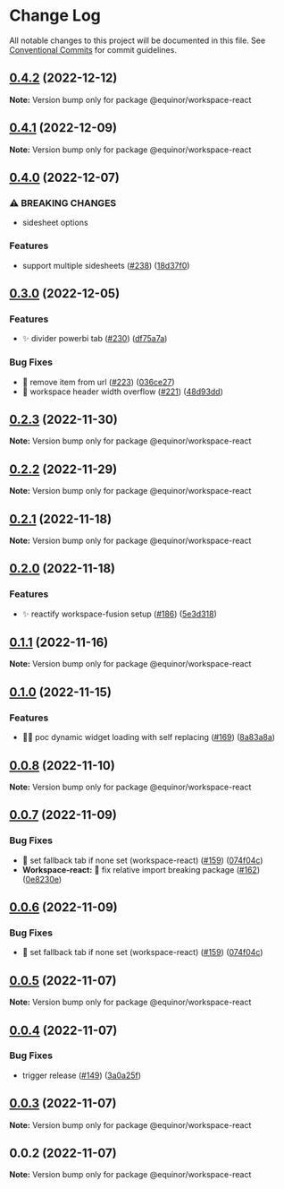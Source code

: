# Change Log

All notable changes to this project will be documented in this file.
See [Conventional Commits](https://conventionalcommits.org) for commit guidelines.

## [0.4.2](https://github.com/equinor/fusion-workspace/compare/@equinor/workspace-react@0.4.1...@equinor/workspace-react@0.4.2) (2022-12-12)

**Note:** Version bump only for package @equinor/workspace-react

## [0.4.1](https://github.com/equinor/fusion-workspace/compare/@equinor/workspace-react@0.4.0...@equinor/workspace-react@0.4.1) (2022-12-09)

**Note:** Version bump only for package @equinor/workspace-react

## [0.4.0](https://github.com/equinor/fusion-workspace/compare/@equinor/workspace-react@0.3.0...@equinor/workspace-react@0.4.0) (2022-12-07)

### ⚠ BREAKING CHANGES

-   sidesheet options

### Features

-   support multiple sidesheets ([#238](https://github.com/equinor/fusion-workspace/issues/238)) ([18d37f0](https://github.com/equinor/fusion-workspace/commit/18d37f0eceae896d1c4647395b4cc8bb37065300))

## [0.3.0](https://github.com/equinor/fusion-workspace/compare/@equinor/workspace-react@0.2.3...@equinor/workspace-react@0.3.0) (2022-12-05)

### Features

-   :sparkles: divider powerbi tab ([#230](https://github.com/equinor/fusion-workspace/issues/230)) ([df75a7a](https://github.com/equinor/fusion-workspace/commit/df75a7a30d533207b199e9e463fa38bfd9cae849))

### Bug Fixes

-   :bug: remove item from url ([#223](https://github.com/equinor/fusion-workspace/issues/223)) ([036ce27](https://github.com/equinor/fusion-workspace/commit/036ce27fb9a30a2c24118564293c768f19837ca9))
-   :bug: workspace header width overflow ([#221](https://github.com/equinor/fusion-workspace/issues/221)) ([48d93dd](https://github.com/equinor/fusion-workspace/commit/48d93ddca4af01b195c1eaefb5d75b446c0dabb1))

## [0.2.3](https://github.com/equinor/fusion-workspace/compare/@equinor/workspace-react@0.2.2...@equinor/workspace-react@0.2.3) (2022-11-30)

**Note:** Version bump only for package @equinor/workspace-react

## [0.2.2](https://github.com/equinor/fusion-workspace/compare/@equinor/workspace-react@0.2.1...@equinor/workspace-react@0.2.2) (2022-11-29)

**Note:** Version bump only for package @equinor/workspace-react

## [0.2.1](https://github.com/equinor/fusion-workspace/compare/@equinor/workspace-react@0.2.0...@equinor/workspace-react@0.2.1) (2022-11-18)

**Note:** Version bump only for package @equinor/workspace-react

## [0.2.0](https://github.com/equinor/fusion-workspace/compare/@equinor/workspace-react@0.1.0...@equinor/workspace-react@0.2.0) (2022-11-18)

### Features

-   :sparkles: reactify workspace-fusion setup ([#186](https://github.com/equinor/fusion-workspace/issues/186)) ([5e3d318](https://github.com/equinor/fusion-workspace/commit/5e3d318c8193271fbddeab261ce26e4827eb6321))

## [0.1.1](https://github.com/equinor/fusion-workspace/compare/@equinor/workspace-react@0.1.0...@equinor/workspace-react@0.1.1) (2022-11-16)

**Note:** Version bump only for package @equinor/workspace-react

## [0.1.0](https://github.com/equinor/fusion-workspace/compare/@equinor/workspace-react@0.0.7...@equinor/workspace-react@0.1.0) (2022-11-15)

### Features

-   :technologist: poc dynamic widget loading with self replacing ([#169](https://github.com/equinor/fusion-workspace/issues/169)) ([8a83a8a](https://github.com/equinor/fusion-workspace/commit/8a83a8a38a67e9aa976e242bf341d1f193e9c618))

## [0.0.8](https://github.com/equinor/fusion-workspace/compare/@equinor/workspace-react@0.0.7...@equinor/workspace-react@0.0.8) (2022-11-10)

**Note:** Version bump only for package @equinor/workspace-react

## [0.0.7](https://github.com/equinor/fusion-workspace/compare/@equinor/workspace-react@0.0.5...@equinor/workspace-react@0.0.7) (2022-11-09)

### Bug Fixes

-   :bug: set fallback tab if none set (workspace-react) ([#159](https://github.com/equinor/fusion-workspace/issues/159)) ([074f04c](https://github.com/equinor/fusion-workspace/commit/074f04cb36d7e34c72ffbc802049aec94224cee0))
-   **Workspace-react:** :bug: fix relative import breaking package ([#162](https://github.com/equinor/fusion-workspace/issues/162)) ([0e8230e](https://github.com/equinor/fusion-workspace/commit/0e8230e9e030c606582eb3cd69285e06c8b20755))

## [0.0.6](https://github.com/equinor/fusion-workspace/compare/@equinor/workspace-react@0.0.5...@equinor/workspace-react@0.0.6) (2022-11-09)

### Bug Fixes

-   :bug: set fallback tab if none set (workspace-react) ([#159](https://github.com/equinor/fusion-workspace/issues/159)) ([074f04c](https://github.com/equinor/fusion-workspace/commit/074f04cb36d7e34c72ffbc802049aec94224cee0))

## [0.0.5](https://github.com/equinor/fusion-workspace/compare/@equinor/workspace-react@0.0.4...@equinor/workspace-react@0.0.5) (2022-11-07)

**Note:** Version bump only for package @equinor/workspace-react

## [0.0.4](https://github.com/equinor/fusion-workspace/compare/@equinor/workspace-react@0.0.3...@equinor/workspace-react@0.0.4) (2022-11-07)

### Bug Fixes

-   trigger release ([#149](https://github.com/equinor/fusion-workspace/issues/149)) ([3a0a25f](https://github.com/equinor/fusion-workspace/commit/3a0a25fc280438dd75dad428e7480eaf6d5328e3))

## [0.0.3](https://github.com/equinor/fusion-workspace/compare/@equinor/workspace-react@0.0.2...@equinor/workspace-react@0.0.3) (2022-11-07)

**Note:** Version bump only for package @equinor/workspace-react

## 0.0.2 (2022-11-07)

**Note:** Version bump only for package @equinor/workspace-react

